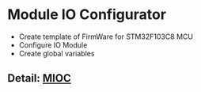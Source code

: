 # Module IO Configurator
- Create template of FirmWare for STM32F103C8 MCU
- Configure IO Module
- Create global variables

Detail:
[MIOC](https://open-plc-com.github.io/open-plc/programming/mioc/mioc_en.html "MIOC")
-------
